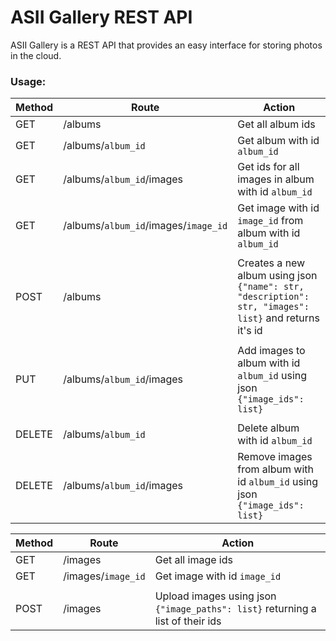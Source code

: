 # ASII Gallery REST API
ASII Gallery is a REST API that provides an easy interface for storing photos in the cloud.
### Usage:

| Method | Route | Action |
| ------ | ------ | ------ |
| GET | /albums | Get all album ids |
| GET | /albums/`album_id` | Get album with id `album_id` |
| GET | /albums/`album_id`/images | Get ids for all images in album with id `album_id` |
| GET | /albums/`album_id`/images/`image_id` | Get image with id `image_id` from album with id `album_id` |
|  |  |  |
| POST | /albums | Creates a new album using json `{"name": str, "description": str, "images": list}` and returns it's id |
|  |  |  |
| PUT | /albums/`album_id`/images | Add images to album with id `album_id` using json `{"image_ids": list}` |
|  |  |  |
| DELETE | /albums/`album_id` | Delete album with id `album_id` |
| DELETE | /albums/`album_id`/images | Remove images from album with id `album_id` using json `{"image_ids": list}` |

| Method | Route | Action |
| ------ | ------ | ------ |
| GET | /images | Get all image ids |
| GET | /images/`image_id` | Get image with id `image_id` |
|  |  |  |
| POST | /images | Upload images using json `{"image_paths": list}` returning a list of their ids |
